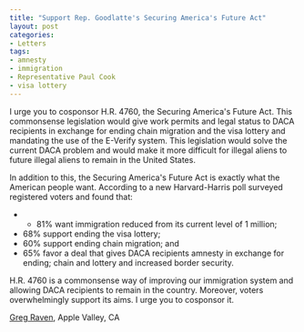 ```yaml
---
title: "Support Rep. Goodlatte's Securing America's Future Act"
layout: post
categories:
- Letters
tags:
- amnesty
- immigration
- Representative Paul Cook
- visa lottery
---
```


I urge you to cosponsor H.R. 4760, the Securing America's Future Act. This commonsense legislation would give work permits and legal status to DACA recipients in exchange for ending chain migration and the visa lottery and mandating the use of the E-Verify system. This legislation would solve the current DACA problem and would make it more difficult for illegal aliens to future illegal aliens to remain in the United States.

In addition to this, the Securing America's Future Act is exactly what the American people want. According to a new Harvard-Harris poll surveyed registered voters and found that:

- - 81% want immigration reduced from its current level of 1 million;
- 68% support ending the visa lottery;
- 60% support ending chain migration; and
- 65% favor a deal that gives DACA recipients amnesty in exchange for ending; chain and lottery and increased border security.

H.R. 4760 is a commonsense way of improving our immigration system and allowing DACA recipients to remain in the country. Moreover, voters overwhelmingly support its aims. I urge you to cosponsor it.

[Greg Raven](https://www.gregraven.org), Apple Valley, CA
